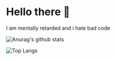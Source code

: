 # Hello there :wave:
I am mentally retarded and i hate bad code

![Anurag's github stats](https://github-readme-stats.vercel.app/api?username=Autist69420&theme=tokyonight)

![Top Langs](https://github-readme-stats.vercel.app/api/top-langs/?username=Autist69420&layout=compact&theme=tokyonight)
